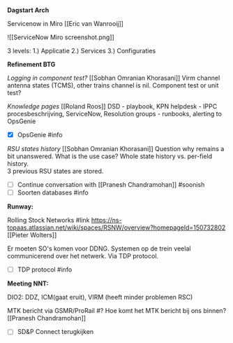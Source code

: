 **Dagstart Arch**

Servicenow in Miro [[Eric van Wanrooij]]

![[ServiceNow Miro screenshot.png]]

3 levels:
1.) Applicatie
2.) Services
3.) Configuraties

**Refinement BTG**

_Logging in component test?_ [[Sobhan Omranian Khorasani]]
Virm channel antenna states (TCMS), other trains channel is nil.
Component test or unit test? 

_Knowledge pages_ [[Roland Roos]]
DSD - playbook, KPN helpdesk - IPPC procesbeschrijving, ServiceNow, Resolution groups - runbooks, alerting to OpsGenie

- [x] OpsGenie #info

_RSU states history_ [[Sobhan Omranian Khorasani]]
Question why remains a bit unanswered. What is the use case?
Whole state history vs. per-field history.  
3 previous RSU states are stored.

- [ ] Continue conversation with [[Pranesh Chandramohan]] #soonish
- [ ] Soorten databases #info

**Runway:**

Rolling Stock Networks #link https://ns-topaas.atlassian.net/wiki/spaces/RSNW/overview?homepageId=150732802 [[Pieter Wolters]]

Er moeten SO's komen voor DDNG. Systemen op de trein veelal communicerend over het netwerk. Via TDP protocol.

- [ ] TDP protocol #info 


**Meeting NNT:**

DIO2: DDZ, ICM(gaat eruit), VIRM (heeft minder problemen RSC)

MTK bericht via GSMR/ProRail
#? Hoe komt het MTK bericht bij ons binnen? [[Pranesh Chandramohan]]

- [ ] SD&P Connect terugkijken
